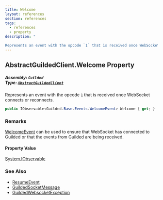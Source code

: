 ```yaml
---
title: Welcome
layout: references
section: references
tags:
  - references
  - property
description: "

Represents an event with the opcode `1` that is received once WebSocket connects or reconnects."
---
```


## AbstractGuildedClient.Welcome Property
##### **Assembly:** `Guilded`<br/>**Type:** [`AbstractGuildedClient`](AbstractGuildedClient 'Guilded.AbstractGuildedClient')

Represents an event with the opcode `1` that is received once WebSocket connects or reconnects.

```csharp
public IObservable<Guilded.Base.Events.WelcomeEvent> Welcome { get; }
```

### Remarks
  
[WelcomeEvent](WelcomeEvent 'Guilded.Base.Events.WelcomeEvent') can be used to ensure that WebSocket has connected to Guilded or that the events from Guilded are being received.

#### Property Value
[System.IObservable](https://docs.microsoft.com/en-us/dotnet/api/System.IObservable 'System.IObservable')

### See Also
- [ResumeEvent](ResumeEvent 'Guilded.Base.Events.ResumeEvent')
- [GuildedSocketMessage](GuildedSocketMessage 'Guilded.Base.Events.GuildedSocketMessage')
- [GuildedWebsocketException](GuildedWebsocketException 'Guilded.Base.GuildedWebsocketException')